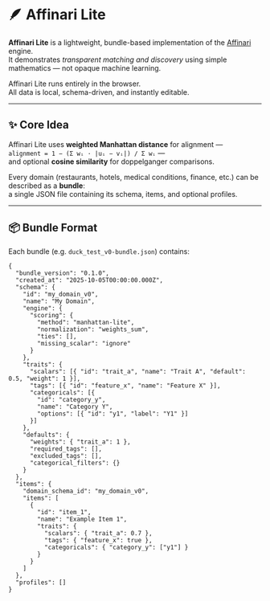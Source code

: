 # 🪶 Affinari Lite

**Affinari Lite** is a lightweight, bundle-based implementation of the [Affinari](https://github.com/Andrew-T-Fielden/affinari) engine.  
It demonstrates *transparent matching and discovery* using simple mathematics — not opaque machine learning.

Affinari Lite runs entirely in the browser.  
All data is local, schema-driven, and instantly editable.

---

## ✨ Core Idea

Affinari Lite uses **weighted Manhattan distance** for alignment —  
`alignment = 1 − (Σ wᵢ · |uᵢ − vᵢ|) / Σ wᵢ` —  
and optional **cosine similarity** for doppelganger comparisons.  

Every domain (restaurants, hotels, medical conditions, finance, etc.) can be described as a **bundle**:  
a single JSON file containing its schema, items, and optional profiles.

---

## 📦 Bundle Format

Each bundle (e.g. `duck_test_v0-bundle.json`) contains:

```jsonc
{
  "bundle_version": "0.1.0",
  "created_at": "2025-10-05T00:00:00.000Z",
  "schema": {
    "id": "my_domain_v0",
    "name": "My Domain",
    "engine": {
      "scoring": {
        "method": "manhattan-lite",
        "normalization": "weights_sum",
        "ties": [],
        "missing_scalar": "ignore"
      }
    },
    "traits": {
      "scalars": [{ "id": "trait_a", "name": "Trait A", "default": 0.5, "weight": 1 }],
      "tags": [{ "id": "feature_x", "name": "Feature X" }],
      "categoricals": [{
        "id": "category_y",
        "name": "Category Y",
        "options": [{ "id": "y1", "label": "Y1" }]
      }]
    },
    "defaults": {
      "weights": { "trait_a": 1 },
      "required_tags": [],
      "excluded_tags": [],
      "categorical_filters": {}
    }
  },
  "items": {
    "domain_schema_id": "my_domain_v0",
    "items": [
      {
        "id": "item_1",
        "name": "Example Item 1",
        "traits": {
          "scalars": { "trait_a": 0.7 },
          "tags": { "feature_x": true },
          "categoricals": { "category_y": ["y1"] }
        }
      }
    ]
  },
  "profiles": []
}
